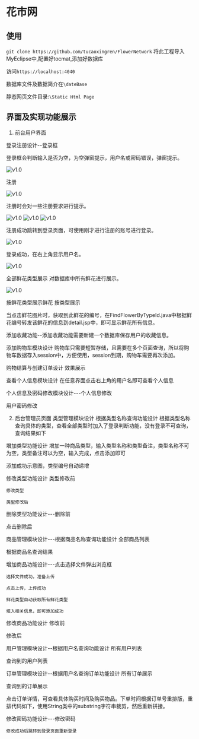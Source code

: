 # 花市网
## 使用
`git clone https://github.com/tucaoxingren/FlowerNetwork`
将此工程导入MyEclipse中,配置好tocmat,添加好数据库

访问`https://localhost:4040`

数据库文件及数据简介在`\dateBase`

静态网页文件目录:`\Static Html Page`

## 界面及实现功能展示

1. 前台用户界面

登录注册设计--登录框

登录框会判断输入是否为空，为空弹窗提示，用户名或密码错误，弹窗提示。

![v1.0](https://github.com/tucaoxingren/FlowerNetwork/raw/master/img/1.png)
 
注册

![v1.0](https://github.com/tucaoxingren/FlowerNetwork/raw/master/img/2.png)

注册时会对一些注册要求进行提示。

![v1.0](https://github.com/tucaoxingren/FlowerNetwork/raw/master/img/3-1.png)
![v1.0](https://github.com/tucaoxingren/FlowerNetwork/raw/master/img/3-2.png)
![v1.0](https://github.com/tucaoxingren/FlowerNetwork/raw/master/img/3-3.png)
   
注册成功跳转到登录页面，可使用刚才进行注册的账号进行登录。

![v1.0](https://github.com/tucaoxingren/FlowerNetwork/raw/master/img/4.png)
 
登录成功，在右上角显示用户名。

![v1.0](https://github.com/tucaoxingren/FlowerNetwork/raw/master/img/5.png)
 
全部鲜花类型展示
对数据库中所有鲜花进行展示。

![v1.0](https://github.com/tucaoxingren/FlowerNetwork/raw/master/img/6.png)
 
按鲜花类型展示鲜花
按类型展示
 
当点击鲜花图片时，获取到此鲜花的编号，在FindFlowerByTypeId.java中根据鲜花编号转发该鲜花的信息到detail.jsp中，即可显示鲜花所有信息。
 
添加收藏功能--添加收藏功能需要新建一个数据库保存用户的收藏信息。
 
添加购物车模块设计
购物车只需要短暂存储，且需要在多个页面查询，所以将购物车数据存入session中，方便使用，session到期，购物车需要再次添加。
 
购物结算与创建订单设计
效果展示
 
 
 
查看个人信息模块设计
在任意界面点击右上角的用户名即可查看个人信息
 
个人信息及密码修改模块设计---个人信息修改
  
用户密码修改
    
 
    
 

2. 后台管理员页面
类型管理模块设计
根据类型名称查询功能设计
根据类型名称查询具体的类型，查看全部类型时加入了登录判断功能，没有登录不可查询，查询结果如下
 
增加类型功能设计
增加一种商品类型，输入类型名称和类型备注，类型名称不可为空，类型备注可以为空，输入完成，点击添加即可
 
添加成功示意图，类型编号自动递增
 
修改类型功能设计
类型修改前
 
    修改类型
 
    类型修改后
 
删除类型功能设计---删除前
 
点击删除后
 
商品管理模块设计---根据商品名称查询功能设计
全部商品列表
 
根据商品名查询结果
 
增加商品功能设计---点击选择文件弹出浏览框
 
    选择文件成功，准备上传
 
    点击上传，上传成功
 
    鲜花类型自动获取所有鲜花类型
 
    填入相关信息，即可添加成功
 
 
修改商品功能设计
修改前
 
修改后
 
 
用户管理模块设计--根据用户名查询功能设计  所有用户列表
 
查询到的用户列表
 
订单管理模块设计--根据用户名查询订单功能设计  所有订单展示
 
查询到的订单展示
 
点击订单详情，可查看具体购买时间及购买物品。下单时间根据订单号重排版，重排代码如下，使用String类中的substring字符串裁剪，然后重新拼接。
 
修改密码功能设计---修改密码
 
    修改成功后跳转到登录页面重新登录
